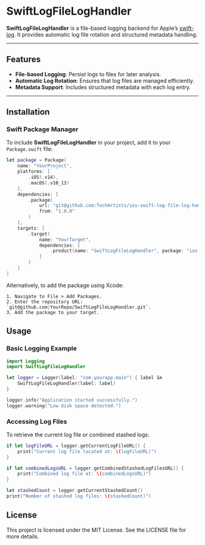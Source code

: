 # SwiftLogFileLogHandler

**SwiftLogFileLogHandler** is a file-based logging backend for Apple’s [swift-log](https://github.com/apple/swift-log). It provides automatic log file rotation and structured metadata handling.

---

## Features

- **File-based Logging**: Persist logs to files for later analysis.
- **Automatic Log Rotation**: Ensures that log files are managed efficiently.
- **Metadata Support**: Includes structured metadata with each log entry.

---

## Installation

### Swift Package Manager

To include **SwiftLogFileLogHandler** in your project, add it to your `Package.swift` file:

```swift
let package = Package(
    name: "YourProject",
    platforms: [
        .iOS(.v14),
        .macOS(.v10_13)
    ],
    dependencies: [
        .package(
            url: "git@github.com:TechArtists/ios-swift-log-file-log-handler.git",
            from: "1.0.0"
        )
    ],
    targets: [
        .target(
            name: "YourTarget",
            dependencies: [
                .product(name: "SwiftLogFileLogHandler", package: "ios-swift-log-file-log-handler")
            ]
        )
    ]
)
```

Alternatively, to add the package using Xcode:

    1. Navigate to File > Add Packages.
    2. Enter the repository URL: `git@github.com:YourRepo/SwiftLogFileLogHandler.git`.
    3. Add the package to your target.

## Usage

### Basic Logging Example

```swift
import Logging
import SwiftLogFileLogHandler

let logger = Logger(label: "com.yourapp.main") { label in
    SwiftLogFileLogHandler(label: label)
}

logger.info("Application started successfully.")
logger.warning("Low disk space detected.")
```

### Accessing Log Files

To retrieve the current log file or combined stashed logs:

```swift
if let logFileURL = logger.getCurrentLogFileURL() {
    print("Current log file located at: \(logFileURL)")
}

if let combinedLogsURL = logger.getCombinedStashedLogFilesURL() {
    print("Combined log file at: \(combinedLogsURL)")
}

let stashedCount = logger.getCurrentStashedCount()
print("Number of stashed log files: \(stashedCount)")
```

## License

This project is licensed under the MIT License. See the LICENSE file for more details.
